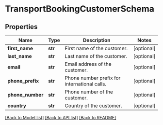 # TransportBookingCustomerSchema

## Properties
Name | Type | Description | Notes
------------ | ------------- | ------------- | -------------
**first_name** | **str** | First name of the customer. | [optional] 
**last_name** | **str** | Last name of the customer. | [optional] 
**email** | **str** | Email address of the customer. | [optional] 
**phone_prefix** | **str** | Phone number prefix for international calls. | [optional] 
**phone_number** | **str** | Phone number of the customer. | [optional] 
**country** | **str** | Country of the customer. | [optional] 

[[Back to Model list]](../README.md#documentation-for-models) [[Back to API list]](../README.md#documentation-for-api-endpoints) [[Back to README]](../README.md)

